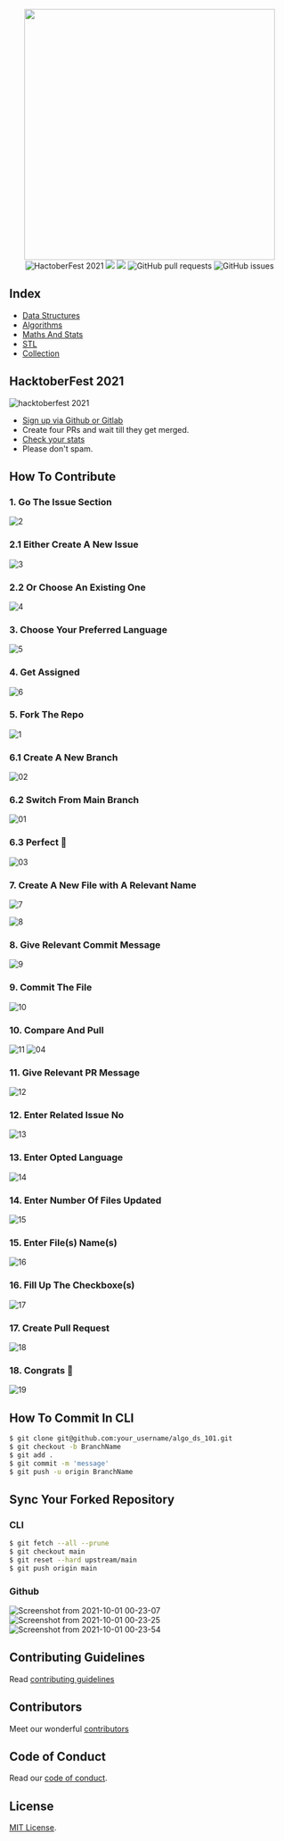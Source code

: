 <p align="center">
<img width="450" height="450" src="https://user-images.githubusercontent.com/54521023/94943180-e676aa80-04f4-11eb-8842-9634c1e66fa4.png" /><br>
<img src="https://img.shields.io/badge/HacktoberFest-2021-brightgreen.svg?style=for-the-badge" alt="HactoberFest 2021" />  <img src="https://img.shields.io/github/license/ahampriyanshu/algo_ds_101?style=for-the-badge" />  <img src="https://img.shields.io/github/repo-size/ahampriyanshu/algo_ds_101?style=for-the-badge" />  <img alt="GitHub pull requests" src="https://img.shields.io/github/issues-pr/ahampriyanshu/algo_ds_101?style=for-the-badge" />  <img alt="GitHub issues" src="https://img.shields.io/github/issues/ahampriyanshu/algo_ds_101?style=for-the-badge" />   
</p>

## Index

* [Data Structures](Data-Structures/)
* [Algorithms](Algorithms/)
* [Maths And Stats](Maths/)
* [STL](STL/)
* [Collection](Collection/)

## HacktoberFest 2021

![hacktoberfest 2021](https://user-images.githubusercontent.com/54521023/135562921-ce70f204-4e49-4278-b1e0-62cf13a385e3.png)

* [Sign up via Github or Gitlab](https://hacktoberfest.digitalocean.com/register)
* Create four PRs and wait till they get merged.
* [Check your stats](https://hacktoberfest.digitalocean.com/profile)
* Please don't spam.

## How To Contribute

### 1. Go The Issue Section
![2](https://user-images.githubusercontent.com/54521023/94943088-d363da80-04f4-11eb-80e5-444999c5fb42.png)

### 2.1 Either Create A New Issue 
![3](https://user-images.githubusercontent.com/54521023/94943089-d3fc7100-04f4-11eb-92a4-51d6363a99b4.png)

### 2.2 Or Choose An Existing One
![4](https://user-images.githubusercontent.com/54521023/94943091-d4950780-04f4-11eb-96ce-1bd08c260cbd.png)

### 3. Choose Your Preferred Language
![5](https://user-images.githubusercontent.com/54521023/94943094-d5c63480-04f4-11eb-94cb-d99b0298d6d0.png)

### 4. Get Assigned
![6](https://user-images.githubusercontent.com/54521023/94943096-d6f76180-04f4-11eb-8670-24694b247e6e.png)

### 5. Fork The Repo
![1](https://user-images.githubusercontent.com/54521023/94943081-d19a1700-04f4-11eb-81dc-b5bd1a3b9adb.png)

### 6.1 Create A New Branch 
![02](https://user-images.githubusercontent.com/54521023/94954691-18910800-0507-11eb-95c5-df953d74db3e.png)

### 6.2 Switch From Main Branch
![01](https://user-images.githubusercontent.com/54521023/94954664-0dd67300-0507-11eb-884c-49ba8870bb3b.png)

### 6.3 Perfect 👏
![03](https://user-images.githubusercontent.com/54521023/94954694-19299e80-0507-11eb-80cb-508e308edd09.png)

### 7. Create A New File with A Relevant Name
![7](https://user-images.githubusercontent.com/54521023/94943103-d8288e80-04f4-11eb-8839-64eb73bf308a.png)

![8](https://user-images.githubusercontent.com/54521023/94943110-d959bb80-04f4-11eb-83ed-fa58040ed15d.png)

### 8. Give Relevant Commit Message
![9](https://user-images.githubusercontent.com/54521023/94943115-da8ae880-04f4-11eb-8a1c-fe8151c3bf95.png)

### 9. Commit The File
![10](https://user-images.githubusercontent.com/54521023/94943121-dc54ac00-04f4-11eb-8cf5-c93fedf73f35.png)

### 10. Compare And Pull
![11](https://user-images.githubusercontent.com/54521023/94943124-dced4280-04f4-11eb-9c83-f9f099ca962d.png)
![04](https://user-images.githubusercontent.com/54521023/94954695-1a5acb80-0507-11eb-8c5f-0da9ca6fa77e.png)

### 11. Give Relevant PR Message
![12](https://user-images.githubusercontent.com/54521023/94943129-de1e6f80-04f4-11eb-84aa-98e5de616a53.png)

### 12. Enter Related Issue No
![13](https://user-images.githubusercontent.com/54521023/94943135-dfe83300-04f4-11eb-8db8-639077cf8b9c.png)

### 13. Enter Opted Language
![14](https://user-images.githubusercontent.com/54521023/94943142-e080c980-04f4-11eb-920e-05af0fa1e3a2.png)

### 14. Enter Number Of Files Updated
![15](https://user-images.githubusercontent.com/54521023/94943148-e1196000-04f4-11eb-92ee-530cb7e74218.png)

### 15. Enter File(s) Name(s)
![16](https://user-images.githubusercontent.com/54521023/94943153-e1b1f680-04f4-11eb-9aa8-0aa99c48a081.png)

### 16. Fill Up The Checkboxe(s)
![17](https://user-images.githubusercontent.com/54521023/94943155-e2e32380-04f4-11eb-92eb-2dc6e339082d.png)

### 17. Create Pull Request
![18](https://user-images.githubusercontent.com/54521023/94943157-e37bba00-04f4-11eb-8d5e-cd65c93bf842.png)

### 18. Congrats 🎉
![19](https://user-images.githubusercontent.com/54521023/94943163-e4145080-04f4-11eb-8237-c0b2a6c75393.png)

## How To Commit In CLI

```bash
$ git clone git@github.com:your_username/algo_ds_101.git
$ git checkout -b BranchName
$ git add .
$ git commit -m 'message'
$ git push -u origin BranchName
```

## Sync Your Forked Repository

### CLI

```bash
$ git fetch --all --prune
$ git checkout main
$ git reset --hard upstream/main
$ git push origin main
```

### Github

![Screenshot from 2021-10-01 00-23-07](https://user-images.githubusercontent.com/54521023/135514252-18bab611-4683-4d3c-a8a8-03117292fbb7.png)
![Screenshot from 2021-10-01 00-23-25](https://user-images.githubusercontent.com/54521023/135514247-020bb6e8-b869-4668-a350-89081a4ed5a8.png)
![Screenshot from 2021-10-01 00-23-54](https://user-images.githubusercontent.com/54521023/135514235-9e40abdf-ed8c-4954-9bc3-a9e6d41fad49.png)

## Contributing Guidelines
Read [contributing guidelines](https://github.com/ahampriyanshu/algo_ds_101/blob/main/CONTRIBUTING.md)

## Contributors
Meet our wonderful [contributors](https://github.com/ahampriyanshu/algo_ds_101/blob/main/CONTRIBUTORS.md)

## Code of Conduct
Read our [code of conduct](CODE_OF_CONDUCT.md/).

## License
[MIT License](LICENSE/).
